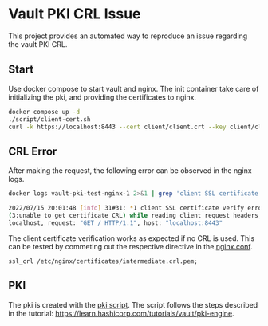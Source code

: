 # Vault PKI CRL Issue

This project provides an automated way to reproduce an issue regarding the vault PKI CRL.

## Start

Use docker compose to start vault and nginx. The init container take care of initializing the pki, and providing the certificates to nginx.

```bash
docker compose up -d
./script/client-cert.sh
curl -k https://localhost:8443 --cert client/client.crt --key client/client.key
```

## CRL Error

After making the request, the following error can be observed in the nginx logs.

```bash
docker logs vault-pki-test-nginx-1 2>&1 | grep 'client SSL certificate verify error'
```

```bash
2022/07/15 20:01:48 [info] 31#31: *1 client SSL certificate verify error:
(3:unable to get certificate CRL) while reading client request headers, client: 192.168.96.1, server:
localhost, request: "GET / HTTP/1.1", host: "localhost:8443"
```

The client certificate verification works as expected if no CRL is used. This can be tested by commeting out the respective directive in the [nginx.conf](./nginx/nginx.conf).

```console
ssl_crl /etc/nginx/certificates/intermediate.crl.pem;
```

## PKI

The pki is created with the [pki script](./script/pki.sh). The script follows the steps described in the tutorial: <https://learn.hashicorp.com/tutorials/vault/pki-engine>.
